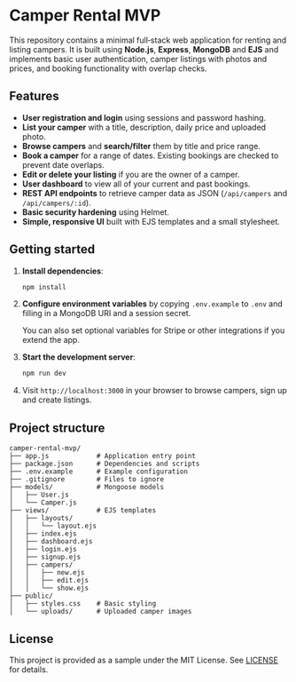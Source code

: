 # Camper Rental MVP

This repository contains a minimal full‑stack web application for renting and listing campers.  It is built using **Node.js**, **Express**, **MongoDB** and **EJS** and implements basic user authentication, camper listings with photos and prices, and booking functionality with overlap checks.

## Features

* **User registration and login** using sessions and password hashing.
* **List your camper** with a title, description, daily price and uploaded photo.
* **Browse campers** and **search/filter** them by title and price range.
* **Book a camper** for a range of dates. Existing bookings are checked to prevent date overlaps.
* **Edit or delete your listing** if you are the owner of a camper.
* **User dashboard** to view all of your current and past bookings.
* **REST API endpoints** to retrieve camper data as JSON (`/api/campers` and `/api/campers/:id`).
* **Basic security hardening** using Helmet.
* **Simple, responsive UI** built with EJS templates and a small stylesheet.

## Getting started

1. **Install dependencies**:

   ```bash
   npm install
   ```

2. **Configure environment variables** by copying `.env.example` to `.env` and filling in a MongoDB URI and a session secret.

   You can also set optional variables for Stripe or other integrations if you extend the app.

3. **Start the development server**:

   ```bash
   npm run dev
   ```

4. Visit `http://localhost:3000` in your browser to browse campers, sign up and create listings.

## Project structure

```
camper-rental-mvp/
├── app.js            # Application entry point
├── package.json      # Dependencies and scripts
├── .env.example      # Example configuration
├── .gitignore        # Files to ignore
├── models/           # Mongoose models
│   ├── User.js
│   └── Camper.js
├── views/            # EJS templates
│   ├── layouts/
│   │   └── layout.ejs
│   ├── index.ejs
│   ├── dashboard.ejs
│   ├── login.ejs
│   ├── signup.ejs
│   ├── campers/
│   │   ├── new.ejs
│   │   ├── edit.ejs
│   │   └── show.ejs
├── public/
│   ├── styles.css    # Basic styling
│   └── uploads/      # Uploaded camper images
```

## License

This project is provided as a sample under the MIT License.  See [LICENSE](LICENSE) for details.